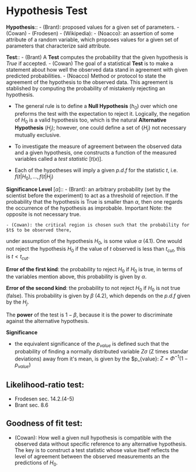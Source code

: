 # Hypothesis Test

**Hypothesis**::
    - (Brant): proposed values for a given set of parameters.
    - (Cowan)
    - (Frodesen)
    - (Wikipedia):
    - (Noacco): an assertion of some attribute of a random variable,
                which proposes values for a given set of parameters that characterize said attribute.

**Test**::
    - (Brant) A **Test** computes the probability that the given hypothesis is _True_ if accepted.
    - (Cowan) The goal of a statistical **Test** is to make a statement about how well the observed data stand in agreement with given predicted probabilities.
    - (Noacco) Method or protocol to state the agreement of the hypothesis to the observed data. This agreement is stablished by computing the probability of mistakenly rejecting an hypothesis.

-   The general rule is to define a **Null Hypothesis** ($h_0$) over which one preforms the test with the expectation to reject it.
Logically, the negation of $H_0$ is a valid hypothesis too,
which is the natural **Alternative Hypothesis** ($H_j$);
however, one could define a set of $\{H_j\}$ not necessary mutually exclusive.

-   To investigate the measure of agreement between the observed data and a given hypothesis,
one constructs a function of the measured variables called a _test statistic_ [$t(x)$].

-   Each of the hypotheses will imply a given $p.d.f$ for the statistic $t$,
i.e. $f(t|H_0), \dots, f(t|H_j)$


**Significance Level** [$\alpha$]::
    - (Brant): an arbitrary probability (set by the scientist before the experiment) to act as a threshold of rejection.
If the probability that the hypothesis is True is smaller than $\alpha$,
then one regards the occurrence of the hypothesis as improbable.
Important Note: the opposite is not necessary true.

    - (Cowan): the critical region is chosen such that the probability for $t$ to be observed there,
under assumption of the hypothesis $H_0$, is some value $\alpha$ (4.1).
One would not reject the hypothesis $H_0$ if the value of $t$ observed is less than $t_{cut}$,
this is $t < t_{cut}$.


**Error of the first kind**:
    the probability to reject $H_0$ if $H_0$ is true,
    in terms of the variables mention above,
    this probability is given by $\alpha$.
    
**Error of the second kind**:
    the probability to not reject $H_0$ if $H_0$ is not true (false).
    This probability is given by $\beta$ (4.2),
    which depends on the $p.d.f$ given by the $H_j$.

The **power** of the test is $1 - \beta$,
because it is the power to discriminate against the alternative hypothesis.

**Significance**
-   the equivalent significance of the $p_{value}$ is defined such that the probability of finding a normally distributed variable $Z\sigma$ (Z times standar deviations) away from it's mean,
is given by the $p_{value}:
$Z = \Phi^{-1}(1-p_{value})$

## Likelihood-ratio test:


-   Frodesen sec. 14.2.(4-5)
-   Brant sec. 8.6

## Goodness of fit test:

-   (Cowan):
    How well a given null hypothesis is compatible with the observed data without specific reference to any alternative hypothesis. The key is to construct a test statistic whose value itself reflects the level of agreement between the observed measurements an the predictions of $H_0$.


